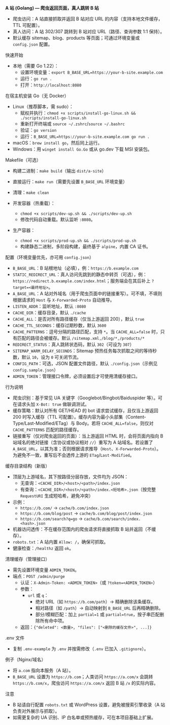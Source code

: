 **A 站 (Golang) — 爬虫返回页面，真人跳转 B 站**

- 爬虫访问：A 站直接抓取并返回 B 站对应 URL 的内容（支持本地文件缓存，TTL 可配置）。
- 真人访问：A 站 302/307 跳转到 B 站对应 URL（路径、查询参数 1:1 保持）。
- 默认缓存 sitemap、blog、products 等页面；可通过环境变量或 `config.json` 配置。

快速开始

- 本地（需要 Go 1.22）：
  - 设置环境变量：`export B_BASE_URL=https://your-b-site.example.com`
  - 运行：`go run .`
  - 打开：`http://localhost:8080`

在宿主机安装 Go（无 Docker）

- Linux（推荐脚本，需 sudo）：
  - 赋权并执行：`chmod +x scripts/install-go-linux.sh && ./scripts/install-go-linux.sh`
  - 重新打开终端或 `source ~/.zshrc`/`source ~/.bashrc`
  - 验证：`go version`
  - 运行：`B_BASE_URL=https://your-b-site.example.com go run .`
- macOS：`brew install go`，然后同上运行。
- Windows：用 `winget install Go.Go` 或从 go.dev 下载 MSI 安装包。

Makefile（可选）

- 构建二进制：`make build`（输出 `dist/a-site`）
- 直接运行：`make run`（需要先设置 `B_BASE_URL` 环境变量）
- 清理：`make clean`

- 开发容器（热重载）：
  - `chmod +x scripts/dev-up.sh && ./scripts/dev-up.sh`
  - 修改代码自动重载。默认监听 `:8080`。

- 生产容器：
  - `chmod +x scripts/prod-up.sh && ./scripts/prod-up.sh`
  - 构建静态二进制，多阶段构建，最终基于 `alpine`，内置 CA 证书。

配置（环境变量优先，亦可用 `config.json`）

- `B_BASE_URL`：B 站根地址（必填），例：`https://b.example.com`
- `STATIC_REDIRECT_URL`：真人访问先跳到的静态中转页（可选），例：`https://redirect.b.example.com/index.html`；服务端会在其后补上 `?target=<最终地址>`。
- `A_BASE_URL`：A 站对外域名（用于爬虫页面中的链接重写）。可不填，不填则根据请求的 `Host` 与 `X-Forwarded-Proto` 自动推导。
- `LISTEN_ADDR`：监听地址，默认 `:8080`
- `CACHE_DIR`：缓存目录，默认 `./cache`
- `CACHE_ALL`：是否对所有路径缓存（仅当上游返回 200），默认 `true`
- `CACHE_TTL_SECONDS`：缓存过期秒数，默认 `3600`
- `CACHE_PATTERNS`：逗号分隔的路径匹配，支持 `*`。当 `CACHE_ALL=false` 时，只有匹配的路径会被缓存。默认 `/sitemap.xml,/blog/*,/products/*`
- `REDIRECT_STATUS`：真人跳转状态码，默认 `302`（可设为 `307`）
- `SITEMAP_WARM_DELAY_SECONDS`：Sitemap 预热任务每次抓取之间的等待秒数，默认 `10`，设为 `0` 可关闭节流。
- `CONFIG_PATH`：可选，JSON 配置文件路径，默认 `./config.json`（示例见 `config.sample.json`）
- `ADMIN_TOKEN`：管理接口令牌，必须设置后才可使用清缓存接口。

行为说明

- 爬虫识别：基于常见 UA 关键字（Googlebot/Bingbot/Baiduspider 等）。可在请求头加 `X-Bot: true` 做联调测试。
- 缓存策略：默认对所有 GET/HEAD 的 bot 请求尝试缓存，且仅当上游返回 200 时写入缓存（TTL 可配置）。缓存内容为最小头部集（Content-Type/Last-Modified/ETag）与 Body。若将 `CACHE_ALL=false`，则仅对 `CACHE_PATTERNS` 匹配的路径缓存。
- 链接重写（仅对爬虫返回的页面）：当上游返回 HTML 时，会将页面内指向 B 站域名的绝对链接（含协议或协议相对 `//`）重写为 A 站域名。若设置了 `A_BASE_URL`，以其为准；否则根据请求推导（`Host`、`X-Forwarded-Proto`）。为避免不一致，重写后不会透传上游的 `ETag`/`Last-Modified`。

缓存目录结构（新版）

- 顶层为上游域名，其下按路径分层存放，文件均为 JSON：
  - 无查询：`<CACHE_DIR>/<host>/<path>/index.json`
  - 有查询：`<CACHE_DIR>/<host>/<path>/index.<短哈希>.json`（按完整 `RequestURI` 生成短哈希，避免冲突）
- 示例：
  - `https://b.com/` → `cache/b.com/index.json`
  - `https://b.com/blog/post` → `cache/b.com/blog/post/index.json`
  - `https://b.com/search?q=go` → `cache/b.com/search/index.<hash>.json`
- 机器访问透传：不在缓存范围内的爬虫请求将直接抓取 B 站并返回（不缓存）。
- `robots.txt`：A 站内置 `Allow: /`，确保可抓取。
- 健康检查：`/healthz` 返回 `ok`。

清理缓存（管理接口）

- 需先设置环境变量 `ADMIN_TOKEN`。
- 端点：`POST /admin/purge`
  - 认证：`X-Admin-Token: <ADMIN_TOKEN>`（或 `?token=<ADMIN_TOKEN>`）
  - 参数：
    - `url` 或 `q`：
      - 绝对 URL（如 `https://b.com/path`）→ 精确删除该条缓存。
      - 相对路径（如 `/path`）→ 自动映射到 `B_BASE_URL` 后再精确删除。
      - 部分/模糊匹配：加上 `partial=1` 或 `partial=true`，按子串匹配删除所有命中项。
  - 返回：`{"deleted": <数量>, "files": ["<删除的缓存文件>", ...]}`

.env 文件

- 复制 `.env-example` 为 `.env` 并按需修改（`.env` 已加入 `.gitignore`）。

例子（Nginx/域名）

- 将 `a.com` 指向本服务（A 站）。
- `B_BASE_URL` 设置为 `https://b.com`；人类访问 `https://a.com/x` 会跳转 `https://b.com/x`，爬虫访问 `https://a.com/x` 返回 B 站 `/x` 的实际内容。

注意

- B 站请自行配置 `robots.txt` 或 WordPress 设置，避免被搜索引擎收录（A 站负责对外展示与抓取）。
- 如需更复杂的 UA 识别、IP 白名单或预热缓存，可在本项目基础上扩展。
